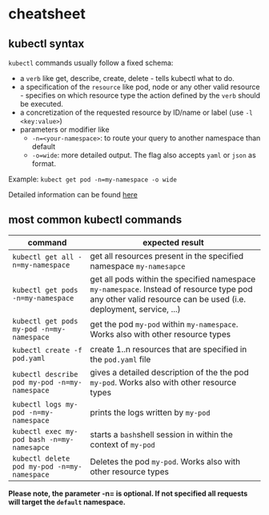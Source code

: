 # cheatsheet

## kubectl syntax
`kubectl` commands usually follow a fixed schema:

* a `verb` like get, describe, create, delete - tells kubectl what to do.
* a specification of the `resource` like pod, node or any other valid resource - specifies on which resource type the action defined by the `verb` should be executed.
* a concretization of the requested resource by ID/name or label (use `-l <key:value>`)
* parameters or modifier like
  * `-n=<your-namespace>`: to route your query to another namespace than default
  * `-o=wide`: more detailed output. The flag also accepts `yaml` or `json` as format.

Example: `kubect get pod -n=my-namespace -o wide`

Detailed information can be found [here](https://kubernetes.io/docs/user-guide/kubectl-overview/)

## most common kubectl commands

| command | expected result |
| --- | ---|
| `kubectl get all -n=my-namespace` | get all resources present in the specified namespace `my-namesapce`
|`kubectl get pods -n=my-namespace`| get all pods within the specified namespace `my-namespace`. Instead of resource type pod any other valid resource can be used (i.e. deployment, service, ...) |
|`kubectl get pods my-pod -n=my-namespace` | get the pod `my-pod` within `my-namespace`. Works also with other resource types |
| `kubectl create -f pod.yaml` | create 1..n resources that are specified in the `pod.yaml` file |
| `kubectl describe pod my-pod -n=my-namespace` | gives a detailed description of the the pod `my-pod`. Works also with other resource types|
| `kubectl logs my-pod -n=my-namespace`| prints the logs written by `my-pod`|
| `kubectl exec my-pod bash -n=my-namesapce` | starts a `bash`shell session in within the context of `my-pod`|
| `kubectl delete pod my-pod -n=my-namespace` | Deletes the pod `my-pod`. Works also with other resource types |
**Please note, the parameter -n=<namespace> is optional. If not specified all requests will target the `default` namespace.**

